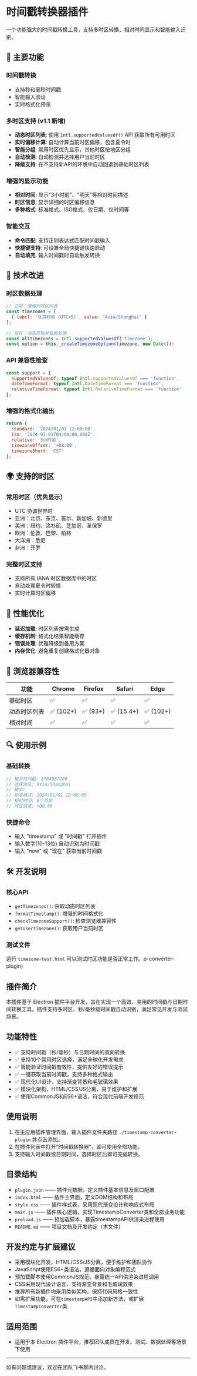 # 时间戳转换器插件

一个功能强大的时间戳转换工具，支持多时区转换、相对时间显示和智能输入识别。

## 🌟 主要功能

### 时间戳转换
- 支持秒和毫秒时间戳
- 智能输入验证
- 实时格式化预览

### 多时区支持 (v1.1 新增)
- **动态时区列表**: 使用 `Intl.supportedValuesOf()` API 获取所有可用时区
- **实时偏移计算**: 自动计算当前时区偏移，包含夏令时
- **智能分组**: 常用时区优先显示，其他时区按地区分组
- **自动检测**: 自动检测并选择用户当前时区
- **降级支持**: 在不支持新API的环境中自动回退到基础时区列表

### 增强的显示功能
- **相对时间**: 显示"3小时前"、"明天"等相对时间描述
- **时区信息**: 显示详细的时区偏移信息
- **多种格式**: 标准格式、ISO格式、仅日期、仅时间等

### 智能交互
- **命令匹配**: 支持正则表达式匹配时间戳输入
- **快捷键支持**: 可设置全局快捷键快速启动
- **自动填充**: 输入时间戳时自动触发转换

## 🔧 技术改进

### 时区数据处理
```javascript
// 之前：硬编码时区列表
const timezones = [
  { label: '北京时间 (UTC+8)', value: 'Asia/Shanghai' }
];

// 现在：动态获取并智能处理
const allTimezones = Intl.supportedValuesOf('timeZone');
const option = this._createTimezoneOption(timezone, new Date());
```

### API 兼容性检查
```javascript
const support = {
  supportedValuesOf: typeof Intl.supportedValuesOf === 'function',
  dateTimeFormat: typeof Intl.DateTimeFormat === 'function',
  relativeTimeFormat: typeof Intl.RelativeTimeFormat === 'function'
};
```

### 增强的格式化输出
```javascript
return {
  standard: '2024/01/01 12:00:00',
  iso: '2024-01-01T04:00:00.000Z',
  relative: '3小时前',
  timezoneOffset: '+08:00',
  timezoneShort: 'CST'
};
```

## 🌍 支持的时区

### 常用时区（优先显示）
- UTC 协调世界时
- 亚洲：北京、东京、首尔、新加坡、新德里
- 美洲：纽约、洛杉矶、芝加哥、圣保罗  
- 欧洲：伦敦、巴黎、柏林
- 大洋洲：悉尼
- 非洲：开罗

### 完整时区支持
- 支持所有 IANA 时区数据库中的时区
- 自动处理夏令时转换
- 实时计算时区偏移

## 🚀 性能优化

- **延迟加载**: 时区列表按需生成
- **缓存机制**: 格式化结果智能缓存
- **错误处理**: 优雅降级到备用方案
- **内存优化**: 避免重复创建格式化器对象

## 📱 浏览器兼容性

| 功能 | Chrome | Firefox | Safari | Edge |
|------|--------|---------|--------|------|
| 基础时区 | ✅ | ✅ | ✅ | ✅ |
| 动态时区列表 | ✅ (102+) | ✅ (93+) | ✅ (15.4+) | ✅ (102+) |
| 相对时间 | ✅ | ✅ | ✅ | ✅ |

## 🔍 使用示例

### 基础转换
```javascript
// 输入时间戳: 1704067200
// 选择时区: Asia/Shanghai
// 输出:
// 标准格式: 2024/01/01 12:00:00
// 相对时间: 6个月前
// 时区信息: +08:00
```

### 快捷命令
- 输入 "timestamp" 或 "时间戳" 打开插件
- 输入数字(10-13位) 自动识别为时间戳
- 输入 "now" 或 "现在" 获取当前时间戳

## 🛠️ 开发说明

### 核心API
- `getTimezones()`: 获取动态时区列表
- `formatTimestamp()`: 增强的时间格式化
- `checkTimezoneSupport()`: 检查浏览器兼容性
- `getUserTimezone()`: 获取用户当前时区

### 测试文件
运行 `timezone-test.html` 可以测试时区功能是否正常工作。p-converter-plugin）

## 插件简介
本插件基于 Electron 插件平台开发，旨在实现一个高效、易用的时间戳与日期时间转换工具。插件支持多时区、秒/毫秒级时间戳自动识别，满足常见开发与测试场景。

## 功能特性
- ✅ 支持时间戳（秒/毫秒）与日期时间的双向转换
- ✅ 支持10个常用时区选择，满足全球化开发需求
- ✅ 智能验证时间戳有效性，提供友好的错误提示
- ✅ 一键获取当前时间戳，支持多种格式输出
- ✅ 现代化UI设计，支持渐变背景和毛玻璃效果
- ✅ 模块化架构，HTML/CSS/JS分离，易于维护和扩展
- ✅ 使用CommonJS和ES6+语法，符合现代前端开发规范

## 使用说明
1. 在主应用插件管理界面，输入插件文件夹路径 `./timestamp-converter-plugin` 并点击添加。
2. 在插件列表中打开“时间戳转换器”，即可使用全部功能。
3. 支持输入时间戳或日期时间，选择时区后即可完成转换。

## 目录结构
- `plugin.json` —— 插件元数据，定义插件基本信息及窗口配置
- `index.html` —— 插件主界面，定义DOM结构和布局
- `style.css` —— 插件样式表，采用现代渐变设计和响应式布局
- `main.js` —— 插件核心逻辑，实现TimestampConverter类和全部业务功能
- `preload.js` —— 预加载脚本，暴露timestampAPI供渲染进程使用
- `README.md` —— 项目文档及开发约定（本文件）

## 开发约定与扩展建议
- 采用模块化开发，HTML/CSS/JS分离，便于维护和团队协作
- JavaScript使用ES6+类语法，遵循面向对象编程范式
- 预加载脚本使用CommonJS规范，暴露统一API供渲染进程调用
- CSS采用现代设计语言，支持渐变背景和毛玻璃效果
- 推荐所有新插件均采用类似架构，保持代码风格一致性
- 如需扩展功能，可在`timestampAPI`中添加新方法，或扩展`TimestampConverter`类

## 适用范围
- 适用于本 Electron 插件平台，推荐团队成员在开发、测试、数据处理等场景下使用

---
如有问题或建议，欢迎在团队飞书群内讨论。
